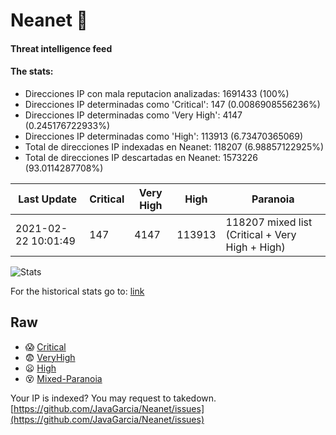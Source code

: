 # Neanet :hocho:
#### Threat intelligence feed
#### The stats:

- Direcciones IP con mala reputacion analizadas: 1691433 (100%)
- Direcciones IP determinadas como 'Critical':  147 (0.0086908556236%)
- Direcciones IP determinadas como 'Very High':  4147 (0.245176722933%)
- Direcciones IP determinadas como 'High':  113913 (6.73470365069)
- Total de direcciones IP indexadas en Neanet:  118207 (6.98857122925%)
- Total de direcciones IP descartadas en Neanet:  1573226 (93.0114287708%)

| Last Update | Critical | Very High | High | Paranoia |
| --- | --- | --- | --- | --- |
| 2021-02-22 10:01:49 | 147 | 4147 | 113913 | 118207 mixed list (Critical + Very High + High)|

![Stats](https://docs.google.com/spreadsheets/d/e/2PACX-1vSnaNMIXVabIpDJjufMlzH7poXnshF3mgd8Is1g9ytUEzVsP5my4Trn8f-xkoLLQ38xpL3HtmUexLo6/pubchart?oid=501124687&format=image)

For the historical stats go to: [link](/stats.csv)
## Raw
- :scream: [Critical](https://raw.githubusercontent.com/JavaGarcia/Neanet/master/blacklists/neanet_critical.txt)
- :fearful: [VeryHigh](https://raw.githubusercontent.com/JavaGarcia/Neanet/master/blacklists/neanet_veryHigh.txtt)
- :frowning: [High](https://raw.githubusercontent.com/JavaGarcia/Neanet/master/blacklists/neanet_high.txt)
- :dizzy_face: [Mixed-Paranoia](https://raw.githubusercontent.com/JavaGarcia/Neanet/master/blacklists/neanet_all.txt)


Your IP is indexed? You may request to takedown. [https://github.com/JavaGarcia/Neanet/issues](https://github.com/JavaGarcia/Neanet/issues)


























































































































































































































































































































































































































































































































































































































































































































































































































































































































































































































































































































































































































































































































































































































































































































































































































































































































































































































































































































































































































































































































































































































































































































































































































































































































































































































































































































































































































































































































































































































































































































































































































































































































































































































































































































































































































































































































































































































































































































































































































































































































































































































































































































































































































































































































































